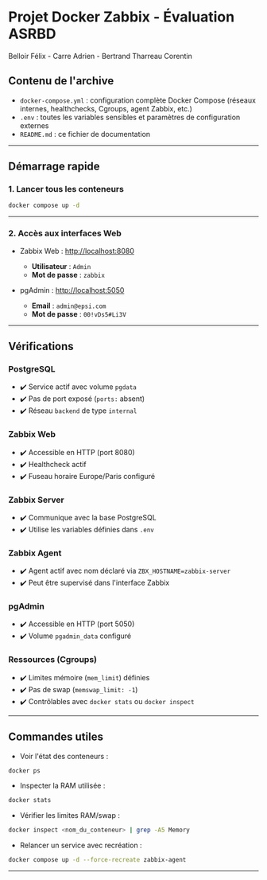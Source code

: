 # Projet Docker Zabbix - Évaluation ASRBD

Belloir Félix - Carre Adrien - Bertrand Tharreau Corentin

## Contenu de l'archive

- `docker-compose.yml` : configuration complète Docker Compose (réseaux internes, healthchecks, Cgroups, agent Zabbix, etc.)
- `.env` : toutes les variables sensibles et paramètres de configuration externes
- `README.md` : ce fichier de documentation

---

## Démarrage rapide

### 1. Lancer tous les conteneurs

```bash
docker compose up -d
```

---

### 2. Accès aux interfaces Web

- Zabbix Web : [http://localhost:8080](http://localhost:8080)
  - **Utilisateur** : `Admin`
  - **Mot de passe** : `zabbix`

- pgAdmin : [http://localhost:5050](http://localhost:5050)
  - **Email** : `admin@epsi.com`
  - **Mot de passe** : `00!vDs5#Li3V`

---

## Vérifications

### PostgreSQL

- ✔️ Service actif avec volume `pgdata`
- ✔️ Pas de port exposé (`ports:` absent)
- ✔️ Réseau `backend` de type `internal`

### Zabbix Web

- ✔️ Accessible en HTTP (port 8080)
- ✔️ Healthcheck actif
- ✔️ Fuseau horaire Europe/Paris configuré

### Zabbix Server

- ✔️ Communique avec la base PostgreSQL
- ✔️ Utilise les variables définies dans `.env`

### Zabbix Agent

- ✔️ Agent actif avec nom déclaré via `ZBX_HOSTNAME=zabbix-server`
- ✔️ Peut être supervisé dans l'interface Zabbix

### pgAdmin

- ✔️ Accessible en HTTP (port 5050)
- ✔️ Volume `pgadmin_data` configuré

### Ressources (Cgroups)

- ✔️ Limites mémoire (`mem_limit`) définies
- ✔️ Pas de swap (`memswap_limit: -1`)
- ✔️ Contrôlables avec `docker stats` ou `docker inspect`

---

## Commandes utiles

- Voir l'état des conteneurs :
```bash
docker ps
```

- Inspecter la RAM utilisée :
```bash
docker stats
```

- Vérifier les limites RAM/swap :
```bash
docker inspect <nom_du_conteneur> | grep -A5 Memory
```

- Relancer un service avec recréation :
```bash
docker compose up -d --force-recreate zabbix-agent
```

---
